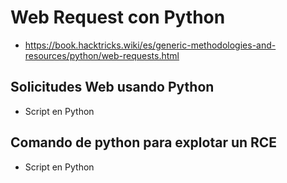 # Web Request con Python

- <https://book.hacktricks.wiki/es/generic-methodologies-and-resources/python/web-requests.html>

## Solicitudes Web usando Python

- Script en Python

## Comando de python para explotar un RCE

- Script en Python

